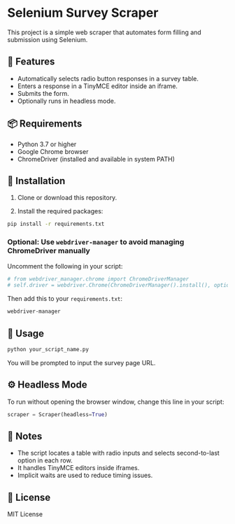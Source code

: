 # Selenium Survey Scraper

This project is a simple web scraper that automates form filling and submission using Selenium.

## 🔧 Features

- Automatically selects radio button responses in a survey table.
- Enters a response in a TinyMCE editor inside an iframe.
- Submits the form.
- Optionally runs in headless mode.

## 📦 Requirements

- Python 3.7 or higher
- Google Chrome browser
- ChromeDriver (installed and available in system PATH)

## 📁 Installation

1. Clone or download this repository.

2. Install the required packages:

```bash
pip install -r requirements.txt
```

### Optional: Use `webdriver-manager` to avoid managing ChromeDriver manually

Uncomment the following in your script:
```python
# from webdriver_manager.chrome import ChromeDriverManager
# self.driver = webdriver.Chrome(ChromeDriverManager().install(), options=options)
```

Then add this to your `requirements.txt`:
```txt
webdriver-manager
```

## 🚀 Usage

```bash
python your_script_name.py
```

You will be prompted to input the survey page URL.

## ⚙️ Headless Mode

To run without opening the browser window, change this line in your script:

```python
scraper = Scraper(headless=True)
```

## 🧠 Notes

- The script locates a table with radio inputs and selects second-to-last option in each row.
- It handles TinyMCE editors inside iframes.
- Implicit waits are used to reduce timing issues.

## 📄 License

MIT License
